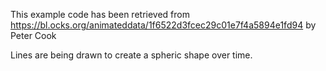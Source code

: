 This example code has been retrieved from https://bl.ocks.org/animateddata/1f6522d3fcec29c01e7f4a5894e1fd94 by Peter Cook

Lines are being drawn to create a spheric shape over time. 